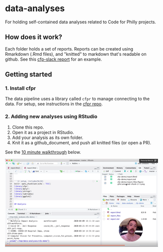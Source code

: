 # data-analyses

For holding self-contained data analyses related to Code for Philly projects.

## How does it work?

Each folder holds a set of reports.
Reports can be created using Rmarkdown (.Rmd files), and "knitted" to markdown that's readable on github.
See this [cfp-slack report](https://github.com/CodeForPhilly/data-analyses/blob/master/cfp-slack/report.md) for an example.

## Getting started

### 1. Install cfpr

The data pipeline uses a library called `cfpr` to manage connecting to the data.
For setup, see instructions in the [cfpr repo](https://github.com/codeforphilly/cfpr).

### 2. Adding new analyses using RStudio

1. Clone this repo.
2. Open it as a project in RStudio.
3. Add your analysis as its own folder.
4. Knit it as a github_document, and push all knitted files (or open a PR).

See the [10 minute walkthrough](https://www.loom.com/share/2a8d3c6a64c0449eada2b64d3bcbb5bb) below.

[![video demo](./.video_demo.png)](https://www.loom.com/share/2a8d3c6a64c0449eada2b64d3bcbb5bb)
